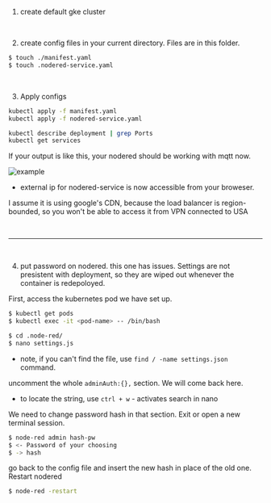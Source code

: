 1. create default gke cluster

<br>

2. create config files in your current directory. Files are in this folder. 

```bash
$ touch ./manifest.yaml
$ touch .nodered-service.yaml
```

<br>

3. Apply configs

```bash
kubectl apply -f manifest.yaml
kubectl apply -f nodered-service.yaml

kubectl describe deployment | grep Ports
kubectl get services
```

If your output is like this, your nodered should be working with mqtt now.

![example](https://1drv.ms/i/s!ApoVMlWO-u7ZgrQ-3TkdTovB6qt4EQ?e=4pcAQL.png)

- external ip for nodered-service is now accessible from your broweser. 

I assume it is using google's CDN, because the load balancer is region-bounded, so you won't be able to access it from VPN connected to USA

<br>

---

<br>

4. put password on nodered. this one has issues. Settings are not presistent with deployment, so they are wiped out whenever the container is redepoloyed. 

First, access the kubernetes pod we have set up.

```bash
$ kubectl get pods
$ kubectl exec -it <pod-name> -- /bin/bash
```

```bash
$ cd .node-red/
$ nano settings.js
```
* note, if you can't find the file, use `find / -name settings.json` command.



uncomment the whole `adminAuth:{},` section. We will come back here.

* to locate the string, use `ctrl + w` - activates search in nano



We need to change password hash in that section. Exit or open a new terminal session.

```bash
$ node-red admin hash-pw
$ <- Password of your choosing
$ -> hash
```

go back to the config file and insert the new hash in place of the old one. Restart nodered

```bash
$ node-red -restart
```

